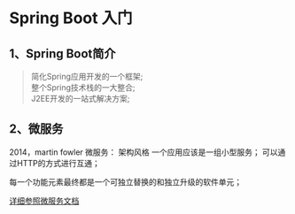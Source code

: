 # Spring Boot 入门
## 1、Spring Boot简介
> 简化Spring应用开发的一个框架;<br>
> 整个Spring技术栈的一大整合; <br/>
> J2EE开发的一站式解决方案; <br/>
## 2、微服务
2014，martin fowler
微服务： 架构风格
一个应用应该是一组小型服务； 可以通过HTTP的方式进行互通；


每一个功能元素最终都是一个可独立替换的和独立升级的软件单元；

[详细参照微服务文档](https://martinfowler.com/articles/microservices.html#MicroservicesAndSoa)